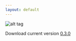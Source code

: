 ```yaml
---
layout: default
---
```


![alt tag](https://raw.githubusercontent.com/wiki/fabiofalci/sconsify/sconsify.png)

Download current version [0.3.0](https://github.com/fabiofalci/sconsify/releases)
